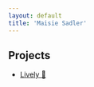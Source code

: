 ```yaml
---
layout: default
title: 'Maisie Sadler'
---
```


## Projects

- [Lively 🌳](https://maisiesadler.github.io/lively/)
